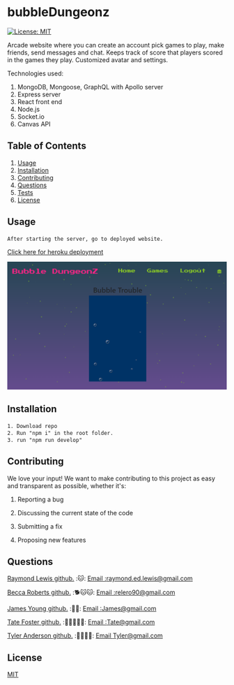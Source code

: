 
  # bubbleDungeonz

  [![License: MIT](https://img.shields.io/badge/License-MIT-yellow.svg)](https://opensource.org/licenses/MIT)


  Arcade website where you can create an account pick games to play, make friends, send messages and chat. Keeps track of score that players scored in the games they play. Customized avatar and settings.

  Technologies used:
  1. MongoDB, Mongoose, GraphQL with Apollo server
  2. Express server
  3. React front end
  4. Node.js 
  5. Socket.io
  6. Canvas API

  
  
  ## Table of Contents 
  1.  [Usage](#Usage)
  2.  [Installation](#Installation)
  3.  [Contributing](#Contributing)
  4.  [Questions](#Questions)
  5.  [Tests](#Tests)
  6.  [License](#License)
  
## Usage 

    After starting the server, go to deployed website.
  
<a href='https://sleepy-mountain-95539.herokuapp.com/'  target="_blank"> Click here for heroku deployment </a> 
  
  ![Website](/screen.PNG)
  
## Installation 
    1. Download repo 
    2. Run "npm i" in the root folder.
    3. run "npm run develop"
  
  
  ## Contributing 
  We love your input! We want to make contributing to this project as easy and transparent as possible, whether it's: 

 1. Reporting a bug

 2. Discussing the current state of the code

 3. Submitting a fix 

 4. Proposing new features 
  
  
  
  ## Questions
  <a href='https://github.com/l1keafox'>Raymond Lewis github.</a>  :🐱: 
  <a href="mailto: raymond.ed.lewis@gmail.com">Email :raymond.ed.lewis@gmail.com</a>
    
  <a href='https://github.com/relero90'>Becca Roberts github.</a> :🐕🐱🐱:
  <a href="mailto: relero90@gmail.com">Email :relero90@gmail.com</a>

  <a href='https://github.com/jamesyoungGHusername'>James Young github.</a> :🦉🦉:
  <a href="mailto: @gmail.com">Email :James@gmail.com</a>

  <a href='https://github.com/TateFoster'>Tate Foster github.</a> :🐹🐹🐹🐹🐹:
  <a href="mailto:@gmail.com">Email :Tate@gmail.com</a>

  <a href='https://github.com/madrodgerflynn'>Tyler Anderson github.</a>  :🐧🐧🐧🐧:
  <a href="mailto: @gmail.com">Email Tyler@gmail.com</a>

  ## License
  [MIT](https://choosealicense.com/licenses/mit/)
  